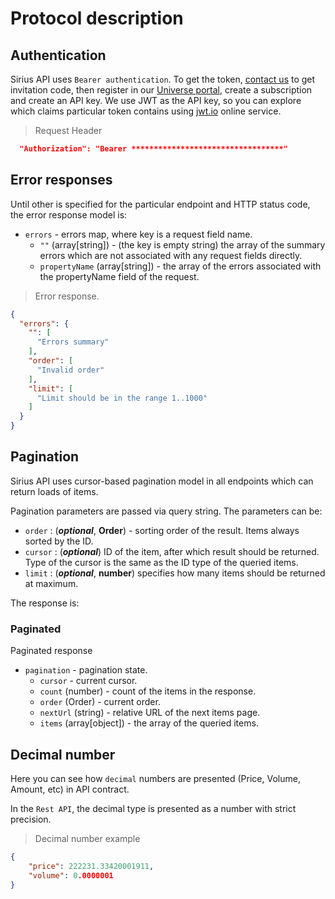 # Protocol description

## Authentication

Sirius API uses `Bearer authentication`. To get the token, [contact us](mailto:info@swisschain.io) to get invitation code, then register in our [Universe portal](https://universe.swisschain.io/), create a subscription and create an API key. We use JWT as the API key, so you can explore which claims particular token contains using [jwt.io](https://jwt.io) online service.

> Request Header

```json
  "Authorization": "Bearer **********************************"
```

## Error responses

Until other is specified for the particular endpoint and HTTP status code, the error response model is:

- `errors` - errors map, where key is a request field name.
  - `""` (array[string]) - (the key is empty string) the array of the summary errors which are not associated with any request fields directly.
  - `propertyName` (array[string]) - the array of the errors associated with the propertyName field of the request.


> Error response.

```json
{
  "errors": {
    "": [
      "Errors summary"
    ],
    "order": [
      "Invalid order"
    ],
    "limit": [
      "Limit should be in the range 1..1000"
    ]
  }
}
```

## Pagination

Sirius API uses cursor-based pagination model in all endpoints which can return loads of items.

Pagination parameters are passed via query string. The parameters can be:

- `order` : (***optional***, **Order**) - sorting order of the result. Items always sorted by the ID.
- `cursor` : (***optional***) ID of the item, after which result should be returned. Type of the cursor is the same as the ID type of the queried items.
- `limit` : (***optional***, **number**) specifies how many items should be returned at maximum.

The response is:

### Paginated

Paginated response

- `pagination` - pagination state.
  - `cursor` - current cursor.
  - `count` (number) - count of the items in the response.
  - `order` (Order) - current order.
  - `nextUrl` (string) - relative URL of the next items page.
  - `items` (array[object]) - the array of the queried items.

## Decimal number

Here you can see how `decimal` numbers are presented (Price, Volume, Amount, etc) in API contract.

In the `Rest API`, the decimal type is presented as a number with strict precision.

> Decimal number example

```json
{
    "price": 222231.33420001911,
    "volume": 0.0000001
}
```